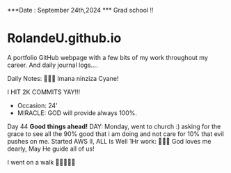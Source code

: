 ***Date : September 24th,2024 *** Grad school !!
# RolandeU.github.io

A portfolio GitHub webpage with a few bits of my work throughout my career. And daily journal logs....

Daily Notes:
💚🙏🏾 Imana ninziza Cyane! 

I HIT 2K COMMITS YAY!!!

- Occasion: 24'
- MIRACLE: GOD will provide always 100%.

Day 44 **Good things ahead!** 
DAY: Monday, went to church :) asking for the grace to see all the 90% good that i am doing and not care for 10% that evil pushes on me.
Started AWS II, ALL Is Well
1Hr work: 💚💚💚
God loves me dearly, May He guide all of  us!

I went on a walk 💚💚💚💚💚
